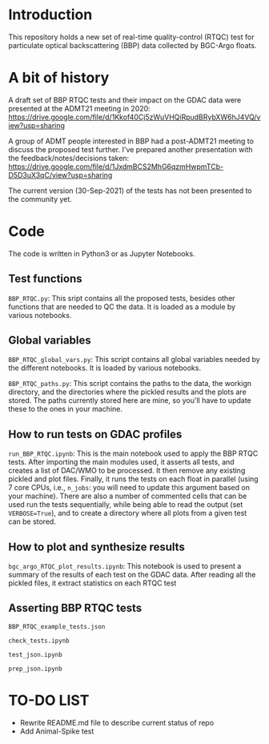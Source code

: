 # Introduction
This repository holds a new set of real-time quality-control (RTQC) test for particulate optical backscattering (BBP) data collected by BGC-Argo floats.

# A bit of history
A draft set of BBP RTQC tests and their impact on the GDAC data were presented at the ADMT21 meeting in 2020: https://drive.google.com/file/d/1Kkof40Cj5zWuVHQiRpudBRybXW6hJ4VQ/view?usp=sharing

A group of ADMT people interested in BBP had a post-ADMT21 meeting to discuss the proposed test further. I've prepared another presentation with the feedback/notes/decisions taken: https://drive.google.com/file/d/1JxdmBCS2MhG6qzmHwpmTCb-D5D3uX3qC/view?usp=sharing

The current version (30-Sep-2021) of the tests has not been presented to the community yet.

# Code
The code is written in Python3 or as Jupyter Notebooks.

## Test functions
`BBP_RTQC.py`: This sript contains all the proposed tests, besides other functions that are needed to QC the data. It is loaded as a module by various notebooks.

## Global variables
`BBP_RTQC_global_vars.py`: This script contains all global variables needed by the different notebooks. It is loaded by various notebooks.

`BBP_RTQC_paths.py`: This script contains the paths to the data, the workign directory, and the directories where the pickled results and the plots are stored. The paths currently stored here are mine, so you'll have to update these to the ones in your machine.

## How to run tests on GDAC profiles
`run_BBP_RTQC.ipynb`: This is the main notebook used to apply the BBP RTQC tests. After importing the main modules used, it asserts all tests, and creates a list of DAC/WMO to be processed. It then remove any existing pickled and plot files. Finally, it runs the tests on each float in parallel (using 7 core CPUs, i.e., `n_jobs`: you will need to update this argument based on your machine).
There are also a number of commented cells that can be used run the tests sequentially, while being able to read the output (set `VERBOSE=True`), and to create a directory where all plots from a given test can be stored. 

## How to plot and synthesize results
`bgc_argo_RTQC_plot_results.ipynb`: This notebook is used to present a summary of the results of each test on the GDAC data. After reading all the pickled files, it extract statistics on each RTQC test 

## Asserting BBP RTQC tests
`BBP_RTQC_example_tests.json`

`check_tests.ipynb`

`test_json.ipynb`

`prep_json.ipynb`
 




# TO-DO LIST
- Rewrite README.md file to describe current status of repo 
- Add Animal-Spike test 
